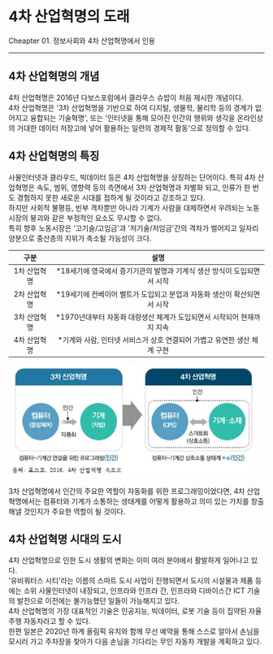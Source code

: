 # 4차 산업혁명의 도래

Cheapter 01. 정보사회와 4차 산업혁명에서 인용
***
## 4차 산업혁명의 개념

4차 산업혁명은 2016년 다보스포럼에서 클라우스 슈밥이 처음 제시한 개념이다.<br>
4차 산업혁명은 '3차 산업혁명을 기반으로 하여 디지털, 생물학, 물리학 등의 경계가 없어지고 융합되는 기술혁명',
또는 '인터넷을 통해 모아진 인간의 행위와 생각을 온라인상의 거대한 데이터 저장고에 넣어 활용하는 일련의 경제적 활동'으로 정의할 수 있다.

## 4차 산업혁명의 특징

사물인터넷과 클라우드, 빅데이터 등은 4차 산업혁명을 상징하는 단어이다. 특히 4차 산업혁명은 속도, 범위, 영향력 등의 측면에서 3차 산업혁명과
차별화 되고, 인류가 한 번도 경험하지 못한 새로운 시대를 접하게 될 것이라고 강조하고 있다.<br>
하지만 사회적 불평등, 빈부 격차뿐만 아니라 기계가 사람을 대체하면서 우려되는 노동시장의 붕괴와 같은 부정적인 요소도 무시할 수 없다.<br>
특히 향후 노동시장은 '고기술/고임금'과 '저기술/저임금'간의 격차가 벌어지고 일자리 양분으로 중산층의 지위가 축소될 가능성이 크다.

|구분|설명|
|:--:|:--:|
|1차 산업혁명|*18세기에 영국에서 증기기관의 발명과 기계식 생산 방식이 도입되면서 시작|
|2차 산업혁명|*19세기에 컨베이어 벨트가 도입되고 분업과 자동화 생산이 확산되면서 시작|
|3차 산업혁명|*1970년대부터 자동화 대량생산 체계가 도입되면서 시작되어 현재까지 지속|
|4차 산업혁명|*기계와 사람, 인터넷 서비스가 상호 연결되어 가볍고 유연한 생산 체계 구현|
![4차산업혁명](./img/그림01_3차산업과4차산업.jpg)

3차 산업혁명에서 인간의 주요한 역할이 자동화를 위한 프로그래밍이었다면, 
4차 산업혁명에서는 컴퓨터와 기계가 소통하는 생태계를 어떻게 활용하고 의미 있는 가치를 창출해낼 것인지가 주요한 역할이 될 것이다.

## 4차 산업혁명 시대의 도시

4차 산업혁명으로 인한 도시 생활의 변화는 이미 여러 분야에서 활발하게 일어나고 있다.<br>
'유비쿼터스 시티'라는 이름의 스마트 도시 사업이 진행되면서 도시의 시설물과 제품 등에는 소위 사물인터넷이 내장되고, 인프라와 인프라 간, 
인프라와 디바이스간 ICT 기술의 발전으로 이전에는 불가능했던 일들이 가능해지고 있다.<br>
4차 산업혁명의 가장 대표적인 기술은 인공지능, 빅데이터, 로봇 기술 등이 집약된 자율 주행 자동차라고 할 수 있다.<br>
한편 일본은 2020년 하계 올림픽 유치와 함께 무선 예약을 통해 스스로 알아서 손님을 모시러 가고 주차장을 찾아가 다음 손님을 기다리는
무인 자동차 개발을 계획하고 있다.

